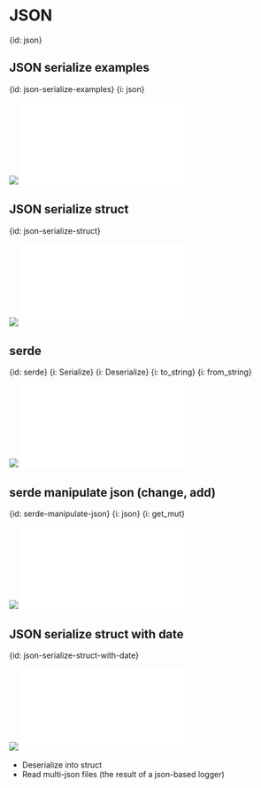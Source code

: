 # JSON
{id: json}

## JSON serialize examples
{id: json-serialize-examples}
{i: json}

![](examples/json-serialize/Cargo.toml)
![](examples/json-serialize/src/main.rs)

## JSON serialize struct
{id: json-serialize-struct}

![](examples/json-serialize-struct/Cargo.toml)
![](examples/json-serialize-struct/src/main.rs)

## serde
{id: serde}
{i: Serialize}
{i: Deserialize}
{i: to_string}
{i: from_string}

![](examples/serde-demo/Cargo.toml)
![](examples/serde-demo/src/main.rs)

## serde manipulate json (change, add)
{id: serde-manipulate-json}
{i: json}
{i: get_mut}

![](examples/serde-manipulate-json/Cargo.toml)
![](examples/serde-manipulate-json/src/main.rs)


## JSON serialize struct with date
{id: json-serialize-struct-with-date}

![](examples/json-serialize-struct-with-date/Cargo.toml)
![](examples/json-serialize-struct-with-date/src/main.rs)

* Deserialize into struct
* Read multi-json files (the result of a json-based logger)

